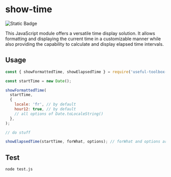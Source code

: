 # show-time
![Static Badge](https://img.shields.io/badge/JavaScript-f7df1e?logo=JavaScript&logoColor=000)

This JavaScript module offers a versatile time display solution. It allows formatting and displaying the current time in a customizable manner while also providing the capability to calculate and display elapsed time intervals.

## Usage
```javascript
const { showFormattedTime, showElapsedTime } = require('useful-toolbox-js');

const startTime = new Date();

showFormattedTime(
  startTime,
  {
    locale: 'fr', // by default
    hour12: true, // by default
    // all options of Date.toLocaleString()
  },
);

// do stuff

showElapsedTime(startTime, forWhat, options); // forWhat and options are optional
```

## Test
```bash
node test.js
```
